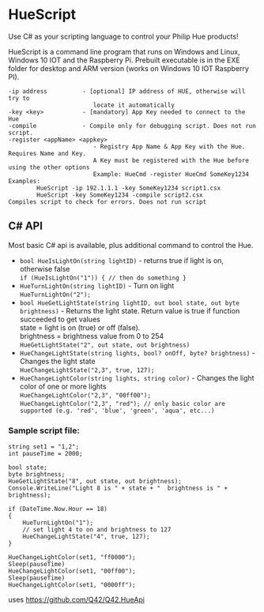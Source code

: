 # HueScript
Use C# as your scripting language to control your Philip Hue products!

HueScript is a command line program that runs on Windows and Linux, Windows 10 IOT and the Raspberry Pi. 
Prebuilt executable is in the EXE folder for desktop and ARM version (works on Windows 10 IOT Raspberry PI).

```
-ip address          - [optional] IP address of HUE, otherwise will try to
                        locate it automatically
-key <key>           - [mandatory] App Key needed to connect to the Hue
-compile             - Compile only for debugging script. Does not run script.
-register <appName> <appkey>
                        - Registry App Name & App Key with the Hue. Requires Name and Key.
                        A Key must be registered with the Hue before using the other options
                        Example: HueCmd -register HueCmd SomeKey1234
Examples:
        HueScript -ip 192.1.1.1 -key SomeKey1234 script1.csx
        HueScript -key SomeKey1234 -compile script2.csx            Compiles script to check for errors. Does not run script
```

## C# API
Most basic C# api is available, plus additional command to control the Hue.

 - `bool HueIsLightOn(string lightID)` - returns true if light is on, otherwise false <br />
`if (HueIsLightOn("1")) { // then do something }`
 - `HueTurnLightOn(string lightID)` - Turn on light <br />
 `HueTurnLightOn("2");`
 - `bool HueGetLightState(string lightID, out bool state, out byte brightness)` - Returns the light state. Return value is true if function succeeded to get values<br />
 state = light is on (true) or off (false). <br />
 brightness = brightness value from 0 to 254 <br />
`HueGetLightState("2", out state, out brightness)`
 - `HueChangeLightState(string lights, bool? onOff, byte? brightness)` - Changes the light state <br />
 `HueChangeLightState("2,3", true, 127);`
 - `HueChangeLightColor(string lights, string color)` - Changes the light color of one or more lights <br />
 `HueChangeLightColor("2,3", "00ff00");` <br />
 `HueChangeLightColor("2,3", "red"); // only basic color are supported (e.g. 'red', 'blue', 'green', 'aqua', etc...)`


### Sample script file:

```
string set1 = "1,2";
int pauseTime = 2000;

bool state;
byte brightness;
HueGetLightState("8", out state, out brightness);
Console.WriteLine("Light 8 is " + state + "  brightness is " + brightness);

if (DateTime.Now.Hour == 18)
{
    HueTurnLightOn("1");
    // set light 4 to on and brightness to 127
    HueChangeLightState("4", true, 127);
}

HueChangeLightColor(set1, "ff0000");
Sleep(pauseTime)
HueChangeLightColor(set1, "00ff00");
Sleep(pauseTime)
HueChangeLightColor(set1, "0000ff");
```

uses https://github.com/Q42/Q42.HueApi
